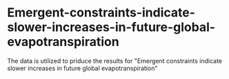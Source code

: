 # Emergent-constraints-indicate-slower-increases-in-future-global-evapotranspiration
The data is utilized to priduce the results for "Emergent constraints indicate slower increases in future global evapotranspiration"

